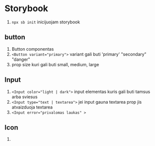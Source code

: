 # Storybook

1. `npx sb init` inicijuojam storybook

## button

1. Button componentas
2. `<Button variant="primary">` variant gali buti 'primary' "secondary" "danger"
3. prop size kuri gali buti small, medium, large

## Input

1. `<Input color="light | dark">` input elementas kuris gali buti tamsus arba sviesus
2. `<Input type="text | textarea">` jei input gauna textarea prop jis atvaizduoja textarea
3. `<Input error="privalomas laukas" >`

## Icon

1.
